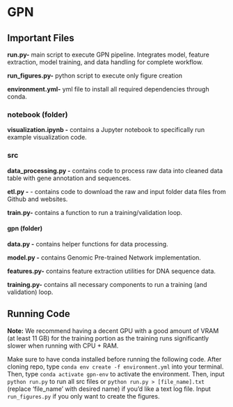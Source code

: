 # GPN

## Important Files

**run.py-** main script to execute GPN pipeline. Integrates model, feature extraction, model training, and data handling for complete workflow.

**run_figures.py-** python script to execute only figure creation

**environment.yml-** yml file to install all required dependencies through conda.

### notebook (folder)

**visualization.ipynb -** contains a Jupyter notebook to specifically run example visualization code.

### src

**data_processing.py -** contains code to process raw data into cleaned data table with gene annotation and sequences.

**etl.py -** - contains code to download the raw and input folder data files from Github and websites.

**train.py-** contains a function to run a training/validation loop.

#### gpn (folder)

**data.py -** contains helper functions for data processing.

**model.py -** contains Genomic Pre-trained Network implementation.

**features.py-** contains feature extraction utilities for DNA sequence data.

**training.py-** contains all necessary components to run a training (and validation) loop.

## Running Code

**Note:** We recommend having a decent GPU with a good amount of VRAM (at least 11 GB) for the training portion as the training runs significantly slower when running with CPU + RAM.

Make sure to have conda installed before running the following code. After cloning repo, type `conda env create -f environment.yml` into your terminal. Then, type `conda activate gpn-env` to activate the environment. Then, input `python run.py` to run all src files or `python run.py > [file_name].txt` (replace ‘file_name’ with desired name) if you’d like a text log file. Input `run_figures.py` if you only want to create the figures.
